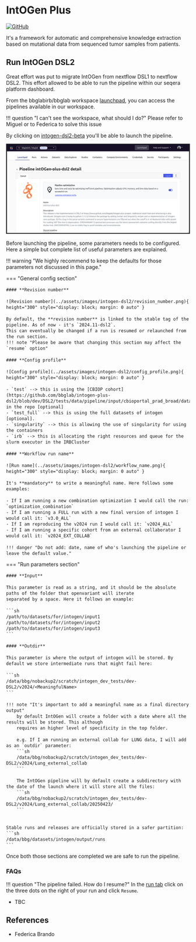 # IntOGen Plus

<!-- 
TODO: Brief introduction on what is intogen - its website and its purpose, use webs and repo as reference.
-->
[![GitHub](https://img.shields.io/badge/github-%23121011.svg?style=for-the-badge&logo=github&logoColor=white)](https://github.com/bbglab/intogen-plus-dsl2/)

It's a framework for automatic and comprehensive knowledge extraction based on mutational data from sequenced tumor samples from patients.


## Run IntOGen DSL2

Great effort was put to migrate IntOGen from nextflow DSL1 to nextflow DSL2. This effort allowed to be able to run the
pipeline within our seqera platform dashboard.

From the bbglabirb/bbglab workspace [launchpad](https://cloud.seqera.io/orgs/bbglabirb/workspaces/bbglab/launchpad),
you can access the pipelines available in our workspace.

!!! question "I can't see the workspace, what should I do?"
    Please refer to Miguel or to Federica to solve this issue

By clicking on [intogen-dsl2-beta](https://cloud.seqera.io/orgs/bbglabirb/workspaces/bbglab/launchpad/217132460501467)
you'll be able to launch the pipeline.

![alt text](../assets/images/intogen-dsl2/intogen_seqera.png)

Before launching the pipeline, some parameters needs to be configured. Here a simple but complete list of useful parameters are explained.

!!! warning "We highly recommend to keep the defaults for those parameters not discussed in this page."

=== "General config section"

    #### **Revision number**
    
    ![Revision number](../assets/images/intogen-dsl2/revision_number.png){ height="300" style="display: block; margin: 0 auto" }

    By default, the **revision number** is linked to the stable tag of the pipeline. As of now - it's `2024.11-dsl2`. 
    This can eventually be changed if a run is resumed or relaunched from the run section. 
    !!! note "Please be aware that changing this section may affect the `resume` option"

    #### **Config profile**

    ![Config profile](../assets/images/intogen-dsl2/config_profile.png){ height="300" style="display: block; margin: 0 auto" }

    - `test` --> this is using the [CBIOP cohort](https://github.com/bbglab/intogen-plus-dsl2/blob/dev/DSL2/tests/data/pipeline/input/cbioportal_prad_broad/data_mutations_extended.txt) in the repo [optional]
    - `test_full` --> this is using the full datasets of intogen [optional].
    - `singularity` --> this is allowing the use of singularity for using the containers
    - `irb` --> this is allocating the right resources and queue for the slurm executor in the IRBCluster

    #### **Workflow run name**

    ![Run name](../assets/images/intogen-dsl2/workflow_name.png){ height="300" style="display: block; margin: 0 auto" }

    It's **mandatory** to write a meaningful name. Here follows some examples:

    - If I am running a new combination optimization I would call the run: `optimization_combination`
    - If I am running a FULL run with a new final version of intogen I would call it: `v3.0_ALL`
    - If I am reproducing the v2024 run I would call it: `v2024_ALL`
    - If I am running a specific cohort from an external collaborator I would call it: `v2024_EXT_COLLAB`

    !!! danger "Do not add: date, name of who's launching the pipeline or leave the default value."

=== "Run parameters section"

    #### **Input**

    This parameter is read as a string, and it should be the absolute paths of the folder that openvariant will iterate
    separated by a space. Here it follows an example:

    ```sh
    /path/to/datasets/for/intogen/input1 /path/to/datasets/for/intogen/input2 /path/to/datasets/for/intogen/input3
    ```

    #### **Outdir**

    This parameter is where the output of intogen will be stored. By default we store intermediate runs that might fail here:

    ```sh
    /data/bbg/nobackup2/scratch/intogen_dev_tests/dev-DSL2/v2024/<MeaningfulName>
    ```

    !!! note "It's important to add a meaningful name as a final directory output"
        by default IntOGen will create a folder with a date where all the results will be stored. This although
        requires an higher level of specificity in the top folder.

        e.g. If I am running an external collab for LUNG data, I will add as an `outdir` parameter:
        ```sh
        /data/bbg/nobackup2/scratch/intogen_dev_tests/dev-DSL2/v2024/Lung_external_collab
        ```
        
        The IntOGen pipeline will by default create a subdirectory with the date of the launch where it will store all the files:
        ```sh
        /data/bbg/nobackup2/scratch/intogen_dev_tests/dev-DSL2/v2024/Lung_external_collab/20250423/
        ```


    Stable runs and releases are officially stored in a safer partition: 
    ```sh
    /data/bbg/datasets/intogen/output/runs
    ```

Once both those sections are completed we are safe to run the pipeline.

### FAQs

!!! question "The pipeline failed. How do I resume?"
    In the [run tab](https://cloud.seqera.io/orgs/bbglabirb/workspaces/bbglab/watch) click on the three dots on the right of your run
    and click `Resume`.

- TBC

## References

- Federica Brando
